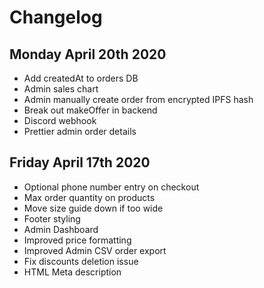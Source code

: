# Changelog

## Monday April 20th 2020

- Add createdAt to orders DB
- Admin sales chart
- Admin manually create order from encrypted IPFS hash
- Break out makeOffer in backend
- Discord webhook
- Prettier admin order details

## Friday April 17th 2020

- Optional phone number entry on checkout
- Max order quantity on products
- Move size guide down if too wide
- Footer styling
- Admin Dashboard
- Improved price formatting
- Improved Admin CSV order export
- Fix discounts deletion issue
- HTML Meta description
